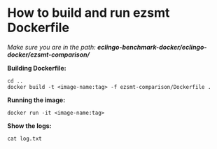 # How to build and run ezsmt Dockerfile

_Make sure you are in the path: **eclingo-benchmark-docker/eclingo-docker/ezsmt-comparison/**_


**Building Dockerfile:**
```
cd ..
docker build -t <image-name:tag> -f ezsmt-comparison/Dockerfile .
```


**Running the image:**
```
docker run -it <image-name:tag>
```

**Show the logs:**
```
cat log.txt
```
